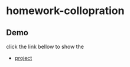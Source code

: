 # homework-collopration


## Demo

click the link bellow to show the 
- [project](https://Lamimohammed.github.io/homework-collopration/blob/main/MyApp_flutter_lami/web/index.html)



